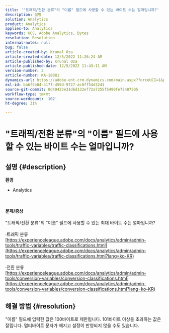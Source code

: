 ```yaml
---
title: '"트래픽/전환 분류"의 "이름" 필드에 사용할 수 있는 바이트 수는 얼마입니까?'
description: 설명
solution: Analytics
product: Analytics
applies-to: Analytics
keywords: KCS, Adobe Analytics, Bytes
resolution: Resolution
internal-notes: null
bug: false
article-created-by: Krunal Oza
article-created-date: 12/5/2022 11:26:24 AM
article-published-by: Krunal Oza
article-published-date: 12/5/2022 11:43:11 AM
version-number: 3
article-number: KA-18081
dynamics-url: https://adobe-ent.crm.dynamics.com/main.aspx?forceUCI=1&pagetype=entityrecord&etn=knowledgearticle&id=650ddda4-8f74-ed11-81aa-6045bd006c82
exl-id: ba6f5b04-417f-459d-9727-ac0ff54d3241
source-git-commit: 8d40422e31d6d132ef72a7255f5490fe72487505
workflow-type: tm+mt
source-wordcount: '102'
ht-degree: 31%

---
```


# &quot;트래픽/전환 분류&quot;의 &quot;이름&quot; 필드에 사용할 수 있는 바이트 수는 얼마입니까?

## 설명 {#description}

<b>환경</b>
- Analytics

<br> <br><b>문제/증상</b><br> <br>&quot;트래픽/전환 분류&quot;의 &quot;이름&quot; 필드에 사용할 수 있는 최대 바이트 수는 얼마입니까?<br> <br>·트래픽 분류
[https://experienceleague.adobe.com/docs/analytics/admin/admin-tools/traffic-variables/traffic-classifications.html](https://experienceleague.adobe.com/docs/analytics/admin/admin-tools/traffic-variables/traffic-classifications.html?lang=ko-KR)<br> <br>·전환 분류
[https://experienceleague.adobe.com/docs/analytics/admin/admin-tools/conversion-variables/conversion-classifications.html](https://experienceleague.adobe.com/docs/analytics/admin/admin-tools/conversion-variables/conversion-classifications.html?lang=ko-KR)

## 해결 방법 {#resolution}


&quot;이름&quot; 필드에 입력한 값은 100바이트로 제한됩니다. 101바이트 이상을 초과하는 값은 잘립니다. 멀티바이트 문자가 깨지고 설정이 반영되지 않을 수도 있습니다.
